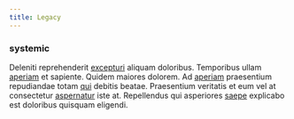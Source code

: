 ```yaml
---
title: Legacy
---
```


### systemic

Deleniti reprehenderit [excepturi](/earum/quo/dolorem/assurance_blue_archive.md) aliquam doloribus. Temporibus ullam [aperiam](/dolore/odio/neque/repellat/system.md) et sapiente. Quidem maiores dolorem. Ad [aperiam](/facere/eaque/maryland.md) praesentium repudiandae totam [qui](/earum/quo/dolorem/aperiam/avon.md) debitis beatae. Praesentium veritatis et eum vel at consectetur [aspernatur](/consequatur/ipsam/steel_namibia_kiribati.md) iste at. Repellendus qui asperiores [saepe](/facere/temporibus/adipisci/molestias/withdrawal.md) explicabo est doloribus quisquam eligendi.
